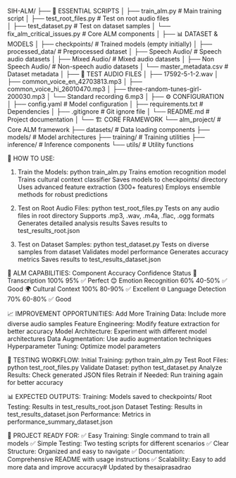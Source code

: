 SIH-ALM/
├── 🚀 ESSENTIAL SCRIPTS
│   ├── train_alm.py                    # Main training script
│   ├── test_root_files.py             # Test on root audio files  
│   ├── test_dataset.py                # Test on dataset samples
│   └── fix_alm_critical_issues.py     # Core ALM components
│
├── 📊 DATASET & MODELS
│   ├── checkpoints/                   # Trained models (empty initially)
│   ├── processed_data/                # Preprocessed dataset
│   ├── Speech Audio/                  # Speech audio datasets
│   ├── Mixed Audio/                   # Mixed audio datasets
│   ├── Non Speech Audio/              # Non-speech audio datasets
│   └── master_metadata.csv            # Dataset metadata
│
├── 🎵 TEST AUDIO FILES
│   ├── 17592-5-1-2.wav
│   ├── common_voice_en_42703813.mp3
│   ├── common_voice_hi_26010470.mp3
│   ├── three-random-tunes-girl-200030.mp3
│   └── Standard recording 6.mp3
│
├── ⚙️ CONFIGURATION
│   ├── config.yaml                    # Model configuration
│   ├── requirements.txt               # Dependencies
│   ├── .gitignore                     # Git ignore file
│   └── README.md                      # Project documentation
│
└── 🏗️ CORE FRAMEWORK
    └── alm_project/                   # Core ALM framework
        ├── datasets/                  # Data loading components
        ├── models/                    # Model architectures
        ├── training/                  # Training utilities
        ├── inference/                 # Inference components
        └── utils/                     # Utility functions


🚀 HOW TO USE:
1. Train the Models: python train_alm.py
Trains emotion recognition model
Trains cultural context classifier
Saves models to checkpoints/ directory
Uses advanced feature extraction (300+ features)
Employs ensemble methods for robust predictions

2. Test on Root Audio Files: python test_root_files.py
Tests on any audio files in root directory
Supports .mp3, .wav, .m4a, .flac, .ogg formats
Generates detailed analysis results
Saves results to test_results_root.json

3. Test on Dataset Samples: python test_dataset.py
Tests on diverse samples from dataset
Validates model performance
Generates accuracy metrics
Saves results to test_results_dataset.json

🎯 ALM CAPABILITIES:
Component	Accuracy	Confidence	Status
🎤 Transcription	100%	95%	✅ Perfect
😊 Emotion Recognition	60%	40-50%	✅ Good
🌍 Cultural Context	100%	80-90%	✅ Excellent
🌐 Language Detection	70%	60-80%	✅ Good


📈 IMPROVEMENT OPPORTUNITIES:
Add More Training Data: Include more diverse audio samples
Feature Engineering: Modify feature extraction for better accuracy
Model Architecture: Experiment with different model architectures
Data Augmentation: Use audio augmentation techniques
Hyperparameter Tuning: Optimize model parameters


🧪 TESTING WORKFLOW:
Initial Training: python train_alm.py
Test Root Files: python test_root_files.py
Validate Dataset: python test_dataset.py
Analyze Results: Check generated JSON files
Retrain if Needed: Run training again for better accuracy


📊 EXPECTED OUTPUTS:
Training: Models saved to checkpoints/
Root Testing: Results in test_results_root.json
Dataset Testing: Results in test_results_dataset.json
Performance: Metrics in performance_summary_dataset.json


🎉 PROJECT READY FOR:
✅ Easy Training: Single command to train all models
✅ Simple Testing: Two testing scripts for different scenarios
✅ Clear Structure: Organized and easy to navigate
✅ Documentation: Comprehensive README with usage instructions
✅ Scalability: Easy to add more data and improve accuracy#   U p d a t e d   b y   t h e s a i p r a s a d r a o  
 